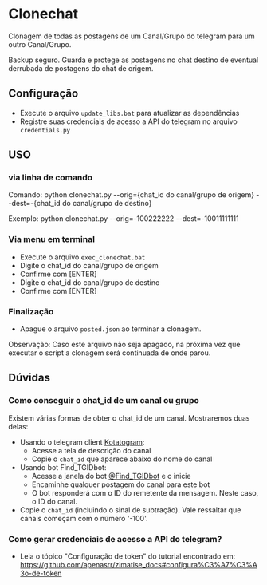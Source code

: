 # Clonechat

Clonagem de todas as postagens de um Canal/Grupo do telegram para um outro Canal/Grupo.

Backup seguro. Guarda e protege as postagens no chat destino de eventual derrubada de postagens do chat de origem.

## Configuração
- Execute o arquivo `update_libs.bat` para atualizar as dependências
- Registre suas credenciais de acesso a API do telegram no arquivo `credentials.py`

## USO

### via linha de comando

Comando: python clonechat.py --orig={chat_id do canal/grupo de origem} --dest=-{chat_id do canal/grupo de destino}

Exemplo: python clonechat.py --orig=-100222222 --dest=-10011111111

### Via menu em terminal

- Execute o arquivo `exec_clonechat.bat`
- Digite o chat_id do canal/grupo de origem
- Confirme com [ENTER]
- Digite o chat_id do canal/grupo de destino
- Confirme com [ENTER]

### Finalização

- Apague o arquivo `posted.json` ao terminar a clonagem.

Observação: Caso este arquivo não seja apagado, na próxima vez que executar o script a clonagem será continuada de onde parou.

## Dúvidas

### Como conseguir o chat_id de um canal ou grupo

Existem várias formas de obter o chat_id de um canal. Mostraremos duas delas:
- Usando o telegram client [Kotatogram](https://kotatogram.github.io/download/):
  - Acesse a tela de descrição do canal
  - Copie o `chat_id` que aparece abaixo do nome do canal
- Usando bot Find_TGIDbot:
  - Acesse a janela do bot [@Find_TGIDbot](http://t.me/Find_TGIDbot) e o inicie
  - Encaminhe qualquer postagem do canal para este bot
  - O bot responderá com o ID do remetente da mensagem. Neste caso, o ID do canal.
- Copie o `chat_id` (incluindo o sinal de subtração). Vale ressaltar que canais começam com o número '-100'.

### Como gerar credenciais de acesso a API do telegram?

- Leia o tópico "Configuração de token" do tutorial encontrado em: https://github.com/apenasrr/zimatise_docs#configura%C3%A7%C3%A3o-de-token
